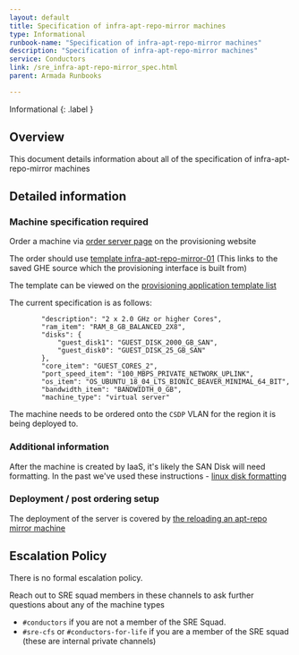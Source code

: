 ```yaml
---
layout: default
title: Specification of infra-apt-repo-mirror machines
type: Informational
runbook-name: "Specification of infra-apt-repo-mirror machines"
description: "Specification of infra-apt-repo-mirror machines"
service: Conductors
link: /sre_infra-apt-repo-mirror_spec.html
parent: Armada Runbooks

---
```


Informational
{: .label }

## Overview

This document details information about all of the specification of infra-apt-repo-mirror machines 

## Detailed information

### Machine specification required 

Order a machine via [order server page](https://alchemy-dashboard.containers.cloud.ibm.com/prov/api/web/verify_page) on the provisioning website

The order should use [template infra-apt-repo-mirror-01](https://github.ibm.com/alchemy-conductors/provisioning-app/blob/master/config/templates.json) (This links to the saved GHE source which the provisioning interface is built from)

The template can be viewed on the [provisioning application template list](https://alchemy-dashboard.containers.cloud.ibm.com/prov/api/web/templates/list)

The current specification is as follows:

```
        "description": "2 x 2.0 GHz or higher Cores",
        "ram_item": "RAM_8_GB_BALANCED_2X8",
        "disks": {
            "guest_disk1": "GUEST_DISK_2000_GB_SAN",
            "guest_disk0": "GUEST_DISK_25_GB_SAN"
        },
        "core_item": "GUEST_CORES_2",
        "port_speed_item": "100_MBPS_PRIVATE_NETWORK_UPLINK",
        "os_item": "OS_UBUNTU_18_04_LTS_BIONIC_BEAVER_MINIMAL_64_BIT",
        "bandwidth_item": "BANDWIDTH_0_GB",
        "machine_type": "virtual server"
```

The machine needs to be ordered onto the `CSDP` VLAN for the region it is being deployed to.

### Additional information



After the machine is created by IaaS, it's likely the SAN Disk will need formatting. In the past we've used these instructions - [linux disk formatting](https://www.cyberciti.biz/faq/linux-disk-format/)

### Deployment / post ordering setup

The deployment of the server is covered by [the reloading an apt-repo mirror machine](./reloading_apt_repo_mirror_server.html)

## Escalation Policy

There is no formal escalation policy.

Reach out to SRE squad members in these channels to ask further questions about any of the machine types

- `#conductors` if you are not a member of the SRE Squad.
- `#sre-cfs` or `#conductors-for-life`  if you are a member of the SRE squad (these are internal private channels)


